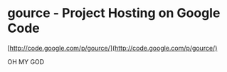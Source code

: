 <!--
id: 1604852299
link: http://tumblr.atmos.org/post/1604852299/gource-project-hosting-on-google-code
slug: gource-project-hosting-on-google-code
date: Wed Nov 17 2010 17:12:54 GMT-0800 (PST)
publish: 2010-11-017
tags: 
title: gource - Project Hosting on Google Code
-->


gource - Project Hosting on Google Code
=======================================

[http://code.google.com/p/gource/](http://code.google.com/p/gource/)

OH MY GOD

